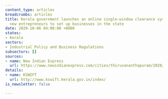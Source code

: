 ```yaml
---
content_type: articles
breadcrumbs: articles
title: Kerala government launches an online single-window clearance system to support
  new entrepreneurs to set up businesses in the state
date: 2020-10-06 04:00:00 +0000
states:
- Kerala
sectors:
- Industrial Policy and Business Regulations
subsectors: []
sources:
- name: New Indian Express
  url: https://www.newindianexpress.com/cities/thiruvananthapuram/2020/sep/30/ease-of-doing-business-kerala-govt-launches-kswift-20-2203703.html
details:
- name: KSWIFT
  url: http://www.kswift.kerala.gov.in/index/
is_newsletter: false

---
```


